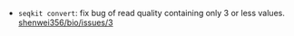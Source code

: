 - `seqkit convert`: fix bug of read quality containing only 3 or less values.
  [shenwei356/bio/issues/3](https://github.com/shenwei356/bio/issues/3)

